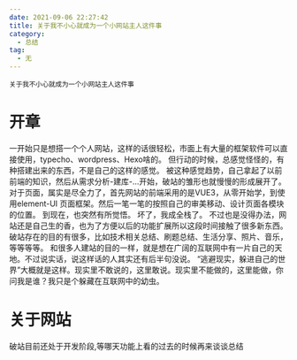 ```yaml
---
date: 2021-09-06 22:27:42
title: 关于我不小心就成为一个小网站主人这件事
category:
  - 总结
tag:
  - 无
---
```

`关于我不小心就成为一个小网站主人这件事`
# 开章
一开始只是想搭一个个人网站，这样的话很轻松，市面上有大量的框架软件可以直接使用，typecho、wordpress、Hexo啥的。
但行动的时候，总感觉怪怪的，有种搭建出来的东西，不是自己的这样的感觉。
被这种感觉趋势，自己拿起了以前前端的知识，然后从需求分析-建库-...开始，破站的雏形也就慢慢的形成展开了。
对于页面，属实是尽全力了，首先网站的前端采用的是VUE3，从零开始学，到使用element-UI 页面框架。然后一笔一笔的按照自己的审美移动、设计页面各模块的位置。
到现在，也突然有所觉悟。 坏了，我成全栈了。
不过也是没得办法，网站还是自己生的香，也为了方便以后的功能扩展所以这段时间接触了很多新东西。
破站存在的目的有很多，比如技术相关总结、刷题总结、生活分享、照片、音乐，等等等等。
和很多人建站的目的一样，就是想在广阔的互联网中有一片自己的天地。不过说实话，说这样话的人其实还有后半句没说。
“逃避现实，躲进自己的世界”大概就是这样。现实里不敢说的，这里敢说。现实里不能做的，这里能做，你问我是谁？我只是个躲藏在互联网中的幼虫。

# 关于网站
破站目前还处于开发阶段,等哪天功能上看的过去的时候再来谈谈总结
